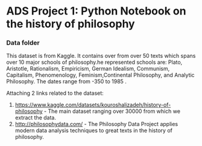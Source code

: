 # ADS Project 1:  Python Notebook on the history of philosophy

### Data folder

This dataset is from Kaggle. It contains over from over 50 texts which spans over 10 major schools of philosophy.he represented schools are: Plato, Aristotle, Rationalism, Empiricism, German Idealism, Communism, Capitalism, Phenomenology, Feminism,Continental Philosophy, and Analytic Philosophy. The dates range from -350 to 1985 .

Attaching 2 links related to the dataset:
1. https://www.kaggle.com/datasets/kouroshalizadeh/history-of-philosophy - The main dataset ranging over 30000 from which we extract the data. 
2. http://philosophydata.com/ - The Philosophy Data Project applies modern data analysis techniques to great texts in the history of philosophy. 



